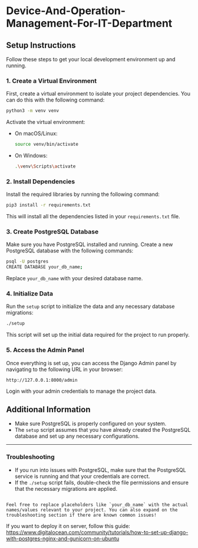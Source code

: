 
# Device-And-Operation-Management-For-IT-Department
## Setup Instructions

Follow these steps to get your local development environment up and running.

### 1. Create a Virtual Environment

First, create a virtual environment to isolate your project dependencies. You can do this with the following command:

```bash
python3 -m venv venv
````

Activate the virtual environment:

* On macOS/Linux:

  ```bash
  source venv/bin/activate
  ```

* On Windows:

  ```bash
  .\venv\Scripts\activate
  ```

### 2. Install Dependencies

Install the required libraries by running the following command:

```bash
pip3 install -r requirements.txt
```

This will install all the dependencies listed in your `requirements.txt` file.

### 3. Create PostgreSQL Database

Make sure you have PostgreSQL installed and running. Create a new PostgreSQL database with the following commands:

```bash
psql -U postgres
CREATE DATABASE your_db_name;
```

Replace `your_db_name` with your desired database name.

### 4. Initialize Data

Run the `setup` script to initialize the data and any necessary database migrations:

```bash
./setup
```

This script will set up the initial data required for the project to run properly.

### 5. Access the Admin Panel

Once everything is set up, you can access the Django Admin panel by navigating to the following URL in your browser:

```
http://127.0.0.1:8000/admin
```

Login with your admin credentials to manage the project data.

## Additional Information

* Make sure PostgreSQL is properly configured on your system.
* The `setup` script assumes that you have already created the PostgreSQL database and set up any necessary configurations.

---

### Troubleshooting

* If you run into issues with PostgreSQL, make sure that the PostgreSQL service is running and that your credentials are correct.
* If the `./setup` script fails, double-check the file permissions and ensure that the necessary migrations are applied.

```

Feel free to replace placeholders like `your_db_name` with the actual names/values relevant to your project. You can also expand on the troubleshooting section if there are known common issues!
```
If you want to deploy it on server, follow this guide: https://www.digitalocean.com/community/tutorials/how-to-set-up-django-with-postgres-nginx-and-gunicorn-on-ubuntu
